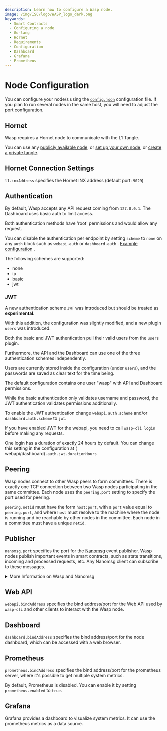 ```yaml
---
description: Learn how to configure a Wasp node.
image: /img/ISC/logo/WASP_logo_dark.png
keywords:
  - Smart Contracts
  - Configuring a node
  - Go-lang
  - Hornet
  - Requirements
  - Configuration
  - Dashboard
  - Grafana
  - Prometheus
---
```


# Node Configuration

You can configure your node/s using the [`config.json`](https://github.com/iotaledger/wasp/blob/master/config.json)
configuration file. If you plan to run several nodes in the same host, you will need to adjust the port configuration.

## Hornet

Wasp requires a Hornet node to communicate with the L1 Tangle.

You can use any [publicly available node](https://wiki.iota.org/wasp/guide/chains_and_nodes/testnet),
or [set up your own node](https://wiki.iota.org/hornet/getting_started),
or [create a private tangle](https://wiki.iota.org/hornet/how_tos/private_tangle).

## Hornet Connection Settings

`l1.inxAddress` specifies the Hornet INX address (default port: `9029`)

## Authentication

By default, Wasp accepts any API request coming from `127.0.0.1`. The Dashboard uses basic auth to limit access.

Both authentication methods have 'root' permissions and would allow any request.

You can disable the authentication per endpoint by setting `scheme` to `none` on any `auth` block such as `webapi.auth`
or `dashboard.auth`
. [Example configuration](https://github.com/iotaledger/wasp/blob/6b9aa273917c865b0acc83df9a1935f49498e43d/docker_config.json#L58)
.

The following schemes are supported:

- none
- ip
- basic
- jwt

### JWT

A new authentication scheme `JWT` was introduced but should be treated as **experimental**.

With this addition, the configuration was slightly modified, and a new plugin `users` was introduced.

Both the basic and JWT authentication pull their valid users from the `users` plugin.

Furthermore, the API and the Dashboard can use one of the three authentication schemes independently.

Users are currently stored inside the configuration (under `users`), and the passwords are saved as clear text for the
time being.

The default configuration contains one user "wasp" with API and Dashboard permissions.

While the basic authentication only validates username and password, the JWT authentication validates permissions
additionally.

To enable the JWT authentication change `webapi.auth.scheme` and/or `dashboard.auth.scheme` to `jwt`.

If you have enabled JWT for the webapi, you need to call `wasp-cli login` before making any requests.

One login has a duration of exactly 24 hours by default. You can change this setting in the configuration at (
webapi/dashboard)`.auth.jwt.durationHours`

## Peering

Wasp nodes connect to other Wasp peers to form committees. There is exactly one TCP connection between two Wasp nodes
participating in the same committee. Each node uses the `peering.port` setting to specify the port used for peering.

`peering.netid` must have the form `host:port`, with a `port` value equal to `peering.port`, and where `host` must
resolve to the machine where the node is running and be reachable by other nodes in the committee. Each node in a
committee must have a unique `netid`.

## Publisher

`nanomsg.port` specifies the port for the [Nanomsg](https://nanomsg.org/) event publisher. Wasp nodes publish important
events in smart contracts, such as state transitions, incoming and processed requests, etc. Any Nanomsg client can
subscribe to these messages.

<details>
  <summary>More Information on Wasp and Nanomsg</summary>
  <div>

Each Wasp node publishes important events via a [Nanomsg](https://nanomsg.org/) message stream (just like ZMQ is used in
IRI). In the future, Wasp will possibly support [ZMQ](https://zeromq.org/) and [MQTT](https://mqtt.org/) publishers too.

Any Nanomsg client can subscribe to the message stream. In Go, you can use the `packages/subscribe` package provided in
Wasp for this.

You can configure the Publisher port in the `config.json` file using the `nanomsg.port` setting.

The Message format is simply a string consisting of a space-separated list of tokens; the first token is the message
type. Below is a list of all message types published by Wasp (you can search for `publisher.Publish` in the code to see
the exact places where each message is published).

| Message                                                                       | Format                                                                                                              |
| :---------------------------------------------------------------------------- | :------------------------------------------------------------------------------------------------------------------ |
| Chain record has been saved in the registry                                   | `chainrec <chain ID> <color>`                                                                                       |
| Chain committee has been activated                                            | `active_committee <chain ID>`                                                                                       |
| Chain committee dismissed                                                     | `dismissed_committee <chain ID>`                                                                                    |
| A new SC request reached the node                                             | `request_in <chain ID> <request tx ID> <request block index>`                                                       |
| SC request has been processed (i.e. corresponding state update was confirmed) | `request_out <chain ID> <request tx ID> <request block index> <state index> <seq number in the block> <block size>` |
| State transition (new state has been committed to DB)                         | `state <chain ID> <state index> <block size> <state tx ID> <state hash> <timestamp>`                                |
| Event generated by a SC                                                       | `vmmsg <chain ID> <contract hname> ...`                                                                             |

  </div>
</details>

## Web API

`webapi.bindAddress` specifies the bind address/port for the Web API used by `wasp-cli` and other clients to interact
with the Wasp node.

## Dashboard

`dashboard.bindAddress` specifies the bind address/port for the node dashboard, which can be accessed with a web
browser.

## Prometheus

`prometheus.bindAddress` specifies the bind address/port for the prometheus server, where it's possible to get multiple
system metrics.

By default, Prometheus is disabled. You can enable it by setting `prometheus.enabled` to `true`.

## Grafana

Grafana provides a dashboard to visualize system metrics. It can use the prometheus metrics as a data source.
